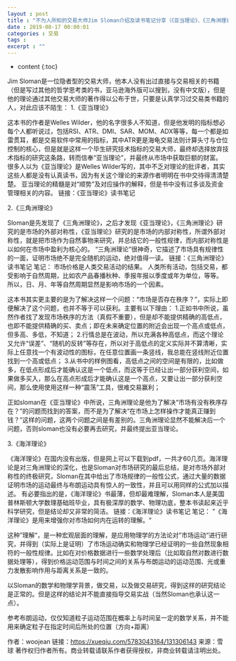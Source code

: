```yaml
---
layout : post
title : "不为人所知的交易大师Jim Sloman介绍及读书笔记分享（《亚当理论》、《三角洲理论》、《海洋理论》）"
date : 2019-08-17 00:00:01
categories : 交易
tags : 
excerpt : ""
---
```


* content
{:toc}


Jim Sloman是一位隐者型的交易大师，他本人没有出过直接与交易相关的书籍（但是写过其他的哲学思考类的书，亚马逊海外版可以搜到，没有中文版），但是他的理论通过其他交易大师的著作得以公布于世，只要是认真学习过交易类书籍的人，对此应该不陌生：
1.《亚当理论》

这本书的作者是Welles Wilder，他的名字很多人不知道，但是他发明的指标想必每个人都听说过，包括RSI、ATR、DMI、SAR、MOM、ADX等等，每一个都是如雷贯耳，都是交易软件中常用的指标，其中ATR更是海龟交易法则计算头寸与仓位控制的核心，但是就是这样一个毕生研究技术指标的交易大师，最终却选择放弃技术指标的研究这条路，转而信奉“亚当理论”，并最终从市场中获取巨额的财富。
很多人以为《亚当理论》是Welles Wilder写的，其中不乏对理论的批评者，其实这些人都是没有认真读书，因为有关这个理论的来源作者明明在书中交待得清清楚楚。
亚当理论的精髓是对“顺势”及对应操作的解释，但是书中没有过多谈及资金管理相关的内容。
链接：《亚当理论》读书笔记


2.《三角洲理论》

Sloman是先发现了《三角洲理论》，之后才发现《亚当理论》，《三角洲理论》研究的是市场的外部对称性，《亚当理论》研究的是市场的内部对称性，所谓外部对称性，就是把市场作为自然事物来研究，并总结它的一般性规律，而内部对称性是以如何在市场中盈利为核心的。
“三角洲理论”很神奇，它描述了市场具有规律性的一面，证明市场绝不是完全随机的运动，绝对值得一读。
链接：《三角洲理论》读书笔记
笔记：
市场价格是人类交易活动的结果。
人类所有活动，包括交易，都受影响于自然周期，比如农产品春播秋种、季报年报以季度或年为单位，等等。
所以，日、月、年等自然周期显然是影响市场的一个因素。


这本书其实更主要的是为了解决这样一个问题：“市场是否存在秩序？”，实际上即便解决了这个问题，也并不等于可以获利。主要有以下理由：
1.正如书中所说，虽然作者找了发现市场秩序的方法（真假不重要），但是却不能提供精确的高低点，也即不能提供精确的买、卖点；即在未来确定位置的附近会出现一个高点或低点，但多高、多低，不知道；
2.行情总是在波动，所以充满各种高低点，而这个理论又允许“误差”、“随机的反转”等存在，所以对于高低点的定义实际并不算清晰，实际上任意找一个有波动性的图标，在任意位置画一条竖线，我总能在竖线附近位置找到一个高或低点；
3.从书中的样例图看，高低点之间的空间是有限的，比如做多，在低点形成后才能确认这是一个低点，而这等于已经让出一部分获利空间，如果做多买入，那么在高点形成后才能确认这是一个高点，又要让出一部分获利空间，那么使用使用这样一种“震荡”工具，很难交易赢利；


正如sloman在《亚当理论》中所说，三角洲理论是他为了解决“市场有没有秩序存在？”的问题而找到的答案，而不是为了解决“在市场上怎样操作才能真正赚到钱？”这样的问题，这两个问题之间是有差别的。三角洲理论显然不能解决后一个问题，否则sloman也没有必要再去研究，并最终提出亚当理论。




3.《海洋理论》

《海洋理论》在国内没有出版，但是网上可以下载到pdf，一共才60几页。海洋理论是对三角洲理论的深化，也是Sloman对市场研究的最后总结，是对市场外部对称性的终极研究，Sloman在其中给出了市场规律的一般性公式，通过大量的数据证明市场的运动最终与布朗运动具有惊人的一致性，并且可以用同样的公式加以描述。
有必要指出的是，《海洋理论》书最薄，但却最难理解，Sloman本人是美国普林斯顿大学数理基础班毕业，具有极深厚的数学、物理功底，整本书读起来近乎科学研究，但是结论却又非常的简洁。
链接：《海洋理论》读书笔记
笔记：
”《海洋理论》是用来增强你对市场如何内在运转的理解。“

这种”理解“，是一种宏观层面的理解，是应用物理学的方法论对”市场运动“进行研究，并得到（实际上是证明）了市场运动确实和物理学已经证明的一些自然现象相符的一般性规律。比如在对价格数据进行一些数学处理后（比如取自然对数进行数据处理等），得到价格运动范围与时间之间的关系与布朗运动的运动范围、光或重力发散影响作用与距离关系是一致的。

以Sloman的数学和物理学背景，做交易，以及做交易研究，得到这样的研究结论是正常的。但是这样的结论并不能直接指导交易实战（当然Sloman也承认这一点）。

参考布朗运动，仅仅知道粒子运动范围在概率上与时间呈一定的数学关系，并不能用来确定粒子在指定时间后所处的位置（方向+距离）


作者：woojean
链接：https://xueqiu.com/5783043164/131306143
来源：雪球
著作权归作者所有。商业转载请联系作者获得授权，非商业转载请注明出处。

